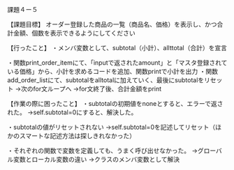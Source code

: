 課題４ー５

【課題目標】
オーダー登録した商品の一覧（商品名、価格）を表示し、かつ合計金額、個数を表示できるようにしてください

【行ったこと】
・メンバ変数として、subtotal（小計）、allttotal（合計）を宣言

・関数print_order_itemにて、「inputで返されたamount」と「マスタ登録されている価格」から、小計を求めるコードを追加、関数printで小計を出力
・関数add_order_listにて、subtotalをalltotalに加えていく、最後にsubtotalをリセット
→次のfor文ループへ
→for文終了後、合計金額をprint

【作業の際に困ったこと】
・subtotalの初期値をnoneとすると、エラーで返された。
→self.subtotal=0にすると、解決した。

・subtotalの値がリセットされない
→self.subtotal=0を記述してリセット（ほかのスマートな記述方法は探しきれなかった）

・それぞれの関数で変数を定義しても、うまく呼び出せなかった。
→グローバル変数とローカル変数の違い
→クラスのメンバ変数として解決
